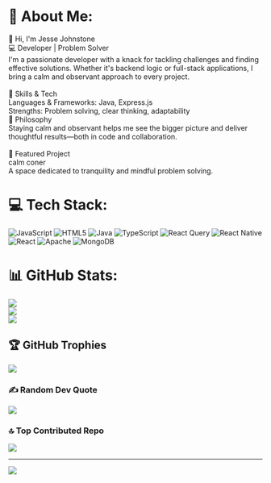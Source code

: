 # 💫 About Me:
👋 Hi, I'm Jesse Johnstone<br>💻 Developer | Problem Solver<br>I'm a passionate developer with a knack for tackling challenges and finding effective solutions. Whether it's backend logic or full-stack applications, I bring a calm and observant approach to every project.<br><br>🚀 Skills & Tech<br>Languages & Frameworks: Java, Express.js<br>Strengths: Problem solving, clear thinking, adaptability<br>🌿 Philosophy<br>Staying calm and observant helps me see the bigger picture and deliver thoughtful results—both in code and collaboration.<br><br>🧩 Featured Project<br>calm coner<br>A space dedicated to tranquility and mindful problem solving.


# 💻 Tech Stack:
![JavaScript](https://img.shields.io/badge/javascript-%23323330.svg?style=for-the-badge&logo=javascript&logoColor=%23F7DF1E) ![HTML5](https://img.shields.io/badge/html5-%23E34F26.svg?style=for-the-badge&logo=html5&logoColor=white) ![Java](https://img.shields.io/badge/java-%23ED8B00.svg?style=for-the-badge&logo=openjdk&logoColor=white) ![TypeScript](https://img.shields.io/badge/typescript-%23007ACC.svg?style=for-the-badge&logo=typescript&logoColor=white) ![React Query](https://img.shields.io/badge/-React%20Query-FF4154?style=for-the-badge&logo=react%20query&logoColor=white) ![React Native](https://img.shields.io/badge/react_native-%2320232a.svg?style=for-the-badge&logo=react&logoColor=%2361DAFB) ![React](https://img.shields.io/badge/react-%2320232a.svg?style=for-the-badge&logo=react&logoColor=%2361DAFB) ![Apache](https://img.shields.io/badge/apache-%23D42029.svg?style=for-the-badge&logo=apache&logoColor=white) ![MongoDB](https://img.shields.io/badge/MongoDB-%234ea94b.svg?style=for-the-badge&logo=mongodb&logoColor=white)
# 📊 GitHub Stats:
![](https://github-readme-stats.vercel.app/api?username=jessejohnstone&theme=dark&hide_border=false&include_all_commits=false&count_private=false)<br/>
![](https://nirzak-streak-stats.vercel.app/?user=jessejohnstone&theme=dark&hide_border=false)<br/>
![](https://github-readme-stats.vercel.app/api/top-langs/?username=jessejohnstone&theme=dark&hide_border=false&include_all_commits=false&count_private=false&layout=compact)

## 🏆 GitHub Trophies
![](https://github-profile-trophy.vercel.app/?username=jessejohnstone&theme=radical&no-frame=false&no-bg=false&margin-w=4)

### ✍️ Random Dev Quote
![](https://quotes-github-readme.vercel.app/api?type=horizontal&theme=radical)

### 🔝 Top Contributed Repo
![](https://github-contributor-stats.vercel.app/api?username=jessejohnstone&limit=5&theme=dark&combine_all_yearly_contributions=true)

---
[![](https://visitcount.itsvg.in/api?id=jessejohnstone&icon=0&color=0)](https://visitcount.itsvg.in)

<!-- Proudly created with GPRM ( https://gprm.itsvg.in ) -->

